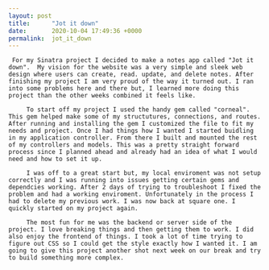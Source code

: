 ```yaml
---
layout: post
title:      "Jot it down"
date:       2020-10-04 17:49:36 +0000
permalink:  jot_it_down
---
```



     For my Sinatra project I decided to make a notes app called "Jot it down".  My vision for the website was a very simple and sleek web design where users can create, read. update, and delete notes. After finishing my project I am very proud of the way it turned out. I ran into some problems here and there but, I learned more doing this project than the other weeks combined it feels like. 
		 
		 To start off my project I used the handy gem called "corneal". This gem helped make some of my structutures, connections, and routes. After running and installing the gem I customized the file to fit my needs and project. Once I had things how I wanted I started buidling in my application controller. From there I built and mounted the rest of my controllers and models. This was a pretty straight forward process since I planned ahead and already had an idea of what I would need and how to set it up. 
		 
		 I was off to a great start but, my local enviroment was not setup correctly and I was running into issues getting certain gems and dependcies working. After 2 days of trying to troubleshoot I fixed the problem and had a working enviroment. Unfortunately in the process I had to delete my previous work. I was now back at square one. I quickly started on my project again. 
		 
		 The most fun for me was the backend or server side of the project. I love breaking things and then getting them to work. I did also enjoy the frontend of things. I took a lot of time trying to figure out CSS so I could get the style exactly how I wanted it. I am going to give this project another shot next week on our break and try to build something more complex. 



